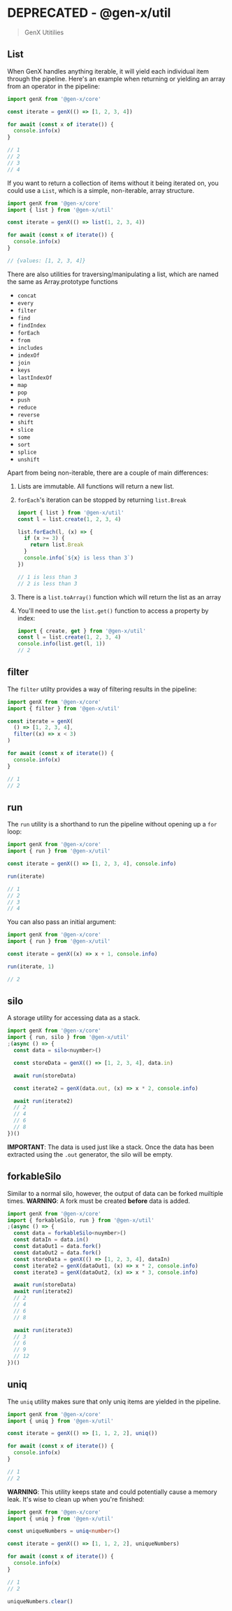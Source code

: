 # DEPRECATED - @gen-x/util

> GenX Utitilies

## List

When GenX handles anything iterable, it will yield each individual item through the pipeline. Here's an example when returning or yielding an array from an operator in the pipeline:

```typescript
import genX from '@gen-x/core'

const iterate = genX(() => [1, 2, 3, 4])

for await (const x of iterate()) {
  console.info(x)
}

// 1
// 2
// 3
// 4
```

If you want to return a collection of items without it being iterated on, you could use a `List`, which is a simple, non-iterable, array structure.

```typescript
import genX from '@gen-x/core'
import { list } from '@gen-x/util'

const iterate = genX(() => list(1, 2, 3, 4))

for await (const x of iterate()) {
  console.info(x)
}

// {values: [1, 2, 3, 4]}
```

There are also utilities for traversing/manipulating a list, which are named the same as Array.prototype functions

- `concat`
- `every`
- `filter`
- `find`
- `findIndex`
- `forEach`
- `from`
- `includes`
- `indexOf`
- `join`
- `keys`
- `lastIndexOf`
- `map`
- `pop`
- `push`
- `reduce`
- `reverse`
- `shift`
- `slice`
- `some`
- `sort`
- `splice`
- `unshift`

Apart from being non-iterable, there are a couple of main differences:

1. Lists are immutable. All functions will return a new list.
1. `forEach`'s iteration can be stopped by returning `list.Break`

   ```typescript
   import { list } from '@gen-x/util'
   const l = list.create(1, 2, 3, 4)

   list.forEach(l, (x) => {
     if (x >= 3) {
       return list.Break
     }
     console.info(`${x} is less than 3`)
   })

   // 1 is less than 3
   // 2 is less than 3
   ```

1. There is a `list.toArray()` function which will return the list as an array
1. You'll need to use the `list.get()` function to access a property by index:
   ```typescript
   import { create, get } from '@gen-x/util'
   const l = list.create(1, 2, 3, 4)
   console.info(list.get(l, 1))
   // 2
   ```

## filter

The `filter` utilty provides a way of filtering results in the pipeline:

```typescript
import genX from '@gen-x/core'
import { filter } from '@gen-x/util'

const iterate = genX(
  () => [1, 2, 3, 4],
  filter((x) => x < 3)
)

for await (const x of iterate()) {
  console.info(x)
}

// 1
// 2
```

## run

The `run` utility is a shorthand to run the pipeline without opening up a `for` loop:

```typescript
import genX from '@gen-x/core'
import { run } from '@gen-x/util'

const iterate = genX(() => [1, 2, 3, 4], console.info)

run(iterate)

// 1
// 2
// 3
// 4
```

You can also pass an initial argument:

```typescript
import genX from '@gen-x/core'
import { run } from '@gen-x/util'

const iterate = genX((x) => x + 1, console.info)

run(iterate, 1)

// 2
```

## silo

A storage utility for accessing data as a stack.

```typescript
import genX from '@gen-x/core'
import { run, silo } from '@gen-x/util'
;(async () => {
  const data = silo<nuymber>()

  const storeData = genX(() => [1, 2, 3, 4], data.in)

  await run(storeData)

  const iterate2 = genX(data.out, (x) => x * 2, console.info)

  await run(iterate2)
  // 2
  // 4
  // 6
  // 8
})()
```

**IMPORTANT**: The data is used just like a stack. Once the data has been extracted using the `.out` generator, the silo will be empty.

## forkableSilo

Similar to a normal silo, however, the output of data can be forked muiltiple times.
**WARNING**: A fork must be created **before** data is added.

```typescript
import genX from '@gen-x/core'
import { forkableSilo, run } from '@gen-x/util'
;(async () => {
  const data = forkableSilo<nuymber>()
  const dataIn = data.in()
  const dataOut1 = data.fork()
  const dataOut2 = data.fork()
  const storeData = genX(() => [1, 2, 3, 4], dataIn)
  const iterate2 = genX(dataOut1, (x) => x * 2, console.info)
  const iterate3 = genX(dataOut2, (x) => x * 3, console.info)

  await run(storeData)
  await run(iterate2)
  // 2
  // 4
  // 6
  // 8

  await run(iterate3)
  // 3
  // 6
  // 9
  // 12
})()
```

## uniq

The `uniq` utility makes sure that only uniq items are yielded in the pipeline.

```typescript
import genX from '@gen-x/core'
import { uniq } from '@gen-x/util'

const iterate = genX(() => [1, 1, 2, 2], uniq())

for await (const x of iterate()) {
  console.info(x)
}

// 1
// 2
```

**WARNING**: This utility keeps state and could potentially cause a memory leak. It's wise to clean up when you're finished:

```typescript
import genX from '@gen-x/core'
import { uniq } from '@gen-x/util'

const uniqueNumbers = uniq<number>()

const iterate = genX(() => [1, 1, 2, 2], uniqueNumbers)

for await (const x of iterate()) {
  console.info(x)
}

// 1
// 2

uniqueNumbers.clear()
```
